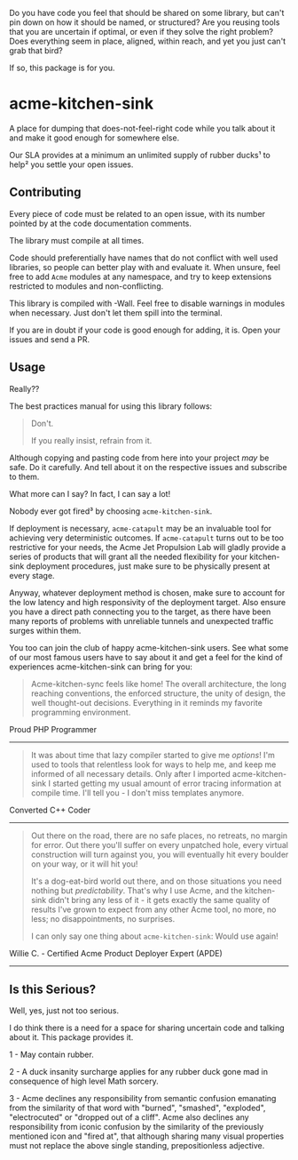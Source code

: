 Do you have code you feel that should be shared on some library, but
can't pin down on how it should be named, or structured? Are you
reusing tools that you are uncertain if optimal, or even if they solve
the right problem? Does everything seem in place, aligned, within
reach, and yet you just can't grab that bird?

If so, this package is for you.

# acme-kitchen-sink

A place for dumping that does-not-feel-right code while you talk about it and
make it good enough for somewhere else.

Our SLA provides at a minimum an unlimited supply of rubber ducks¹ to
help² you settle your open issues.

## Contributing

Every piece of code must be related to an open issue, with its number
pointed by at the code documentation comments.

The library must compile at all times.

Code should preferentially have names that do not conflict with well
used libraries, so people can better play with and evaluate it. When
unsure, feel free to add `Acme` modules at any namespace, and try to
keep extensions restricted to modules and non-conflicting.

This library is compiled with -Wall. Feel free to disable warnings in
modules when necessary. Just don't let them spill into the terminal.

If you are in doubt if your code is good enough for adding, it
is. Open your issues and send a PR.

## Usage

Really??

The best practices manual for using this library follows:

> Don't.
>
> If you really insist, refrain from it.

Although copying and pasting code from here into your project *may* be
safe. Do it carefully. And tell about it on the respective issues and
subscribe to them.

What more can I say? In fact, I can say a lot!

Nobody ever got fired³ by choosing `acme-kitchen-sink`.

If deployment is necessary, `acme-catapult` may be an invaluable tool
for achieving very deterministic outcomes. If `acme-catapult` turns
out to be too restrictive for your needs, the Acme Jet Propulsion Lab
will gladly provide a series of products that will grant all the
needed flexibility for your kitchen-sink deployment procedures, just
make sure to be physically present at every stage.

Anyway, whatever deployment method is chosen, make sure to account for
the low latency and high responsivity of the deployment target. Also
ensure you have a direct path connecting you to the target, as there
have been many reports of problems with unreliable tunnels and
unexpected traffic surges within them.

You too can join the club of happy acme-kitchen-sink users. See what
some of our most famous users have to say about it and get a feel for
the kind of experiences acme-kitchen-sink can bring for you:

> Acme-kitchen-sync feels like home! The overall architecture, the
> long reaching conventions, the enforced structure, the unity of
> design, the well thought-out decisions. Everything in it reminds my
> favorite programming environment.

Proud PHP Programmer

---

>  It was about time that lazy compiler started to give me *options*!
>  I'm used to tools that relentless look for ways to help me, and
>  keep me informed of all necessary details. Only after I imported
>  acme-kitchen-sink I started getting my usual amount of error
>  tracing information at compile time. I'll tell you - I don't miss
>  templates anymore.

Converted C++ Coder

---

> Out there on the road, there are no safe places, no retreats, no
> margin for error. Out there you'll suffer on every unpatched hole,
> every virtual construction will turn against you, you will
> eventually hit every boulder on your way, or it will hit you!
>
> It's a dog-eat-bird world out there, and on those situations you
> need nothing but *predictability*. That's why I use Acme, and the
> kitchen-sink didn't bring any less of it - it gets exactly the same
> quality of results I've grown to expect from any other Acme tool, no
> more, no less; no disappointments, no surprises.
>
> I can only say one thing about `acme-kitchen-sink`: Would use again!
 
Willie C. - Certified Acme Product Deployer Expert (APDE)

----

## Is this Serious?

Well, yes, just not too serious.

I do think there is a need for a space for sharing uncertain code and
talking about it. This package provides it.

1 - May contain rubber.

2 - A duck insanity surcharge applies for any rubber duck gone mad in
consequence of high level Math sorcery.

3 - Acme declines any responsibility from semantic confusion emanating
from the similarity of that word with "burned", "smashed", "exploded",
"electrocuted" or "dropped out of a cliff". Acme also declines any
responsibility from iconic confusion by the similarity of the
previously mentioned icon and "fired at", that although sharing many
visual properties must not replace the above single standing,
prepositionless adjective.
